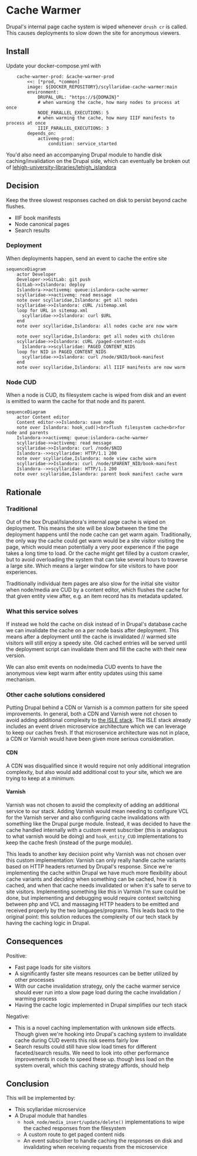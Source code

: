 # Cache Warmer

Drupal's internal page cache system is wiped whenever `drush cr` is called. This causes deployments to slow down the site for anonymous viewers.

## Install

Update your docker-compose.yml with

```
    cache-warmer-prod: &cache-warmer-prod
        <<: [*prod, *common]
        image: ${DOCKER_REPOSITORY}/scyllaridae-cache-warmer:main
        environment:
            DRUPAL_URL: "https://${DOMAIN}"
            # when warming the cache, how many nodes to process at once
            NODE_PARALLEL_EXECUTIONS: 5
            # when warming the cache, how many IIIF manifests to process at once
            IIIF_PARALLEL_EXECUTIONS: 3
        depends_on:
            activemq-prod:
                condition: service_started
```

You'd also need an accompanying Drupal module to handle disk caching/invalidation on the Drupal side, which can eventually be broken out of [lehigh-university-libraries/lehigh_islandora](https://github.com/lehigh-university-libraries/lehigh_islandora)

## Decision

Keep the three slowest responses cached on disk to persist beyond cache flushes.

- IIIF book manifests
- Node canonical pages
- Search results

### Deployment

When deployments happen, send an event to cache the entire site

```mermaid
sequenceDiagram
    actor Developer
    Developer->>GitLab: git push
    GitLab->>Islandora: deploy
    Islandora->>activemq: queue:islandora-cache-warmer
    scyllaridae->>activemq: read message
    note over scyllaridae,Islandora: get all nodes
    scyllaridae->>Islandora: cURL /sitemap.xml
    loop for URL in sitemap.xml
      scyllaridae->>Islandora: curl $URL
    end
    note over scyllaridae,Islandora: all nodes cache are now warm

    note over scyllaridae,Islandora: get all nodes with children
    scyllaridae->>Islandora: cURL /paged-content-nids
      Islandora->>scyllaridae: PAGED_CONTENT_NIDS
    loop for NID in PAGED_CONTENT_NIDS
      scyllaridae->>Islandora: curl /node/$NID/book-manifest
    end
    note over scyllaridae,Islandora: all IIIF manifests are now warm
```

### Node CUD

When a node is CUD, its filesystem cache is wiped from disk and an event is emitted to warm the cache for that node and its parent.

```mermaid
sequenceDiagram
    actor Content editor
    Content editor->>Islandora: save node
    note over Islandora: hook_cud()<br>flush filesystem cache<br>for node and parents
    Islandora->>activemq: queue:islandora-cache-warmer
    scyllaridae->>activemq: read message
    scyllaridae->>Islandora: curl /node/$NID
    Islandora-->>scyllaridae: HTTP/1.1 200
    note over scyllaridae,Islandora: node view cache warm
    scyllaridae->>Islandora: curl /node/$PARENT_NID/book-manifest
    Islandora-->>scyllaridae: HTTP/1.1 200
   note over scyllaridae,Islandora: parent book manifest cache warm

```

## Rationale

### Traditional

Out of the box Drupal/Islandora's internal page cache is wiped on deployment. This means the site will be slow between the time the deployment happens until the node cache can get warm again. Traditionally, the only way the cache could get warm would be a site visitor visiting the page, which would mean potentially a very poor experience if the page takes a long time to load. Or the cache might get filled by a custom crawler, but to avoid overloading the system that can take several hours to traverse a large site. Which means a larger window for site visitors to have poor experiences.

Traditionally individual item pages are also slow for the initial site visitor when node/media are CUD by a content editor, which flushes the cache for that given entity view after, e.g. an item record has its metadata updated.

### What this service solves

If instead we hold the cache on disk instead of in Drupal's database cache we can invalidate the cache on a per node basis after deployment. This means after a deployment until the cache is invalidated // warmed site visitors will still enjoy a speedy site. Old cached entries will be served until the deployment script can invalidate them and fill the cache with their new version.

We can also emit events on node/media CUD events to have the anonymous view kept warm after entity updates using this same mechanism.

### Other cache solutions considered

Putting Drupal behind a CDN or Varnish is a common pattern for site speed improvements. In general, both a CDN and Varnish were not chosen to avoid adding additional complexity to [the ISLE stack](https://github.com/Islandora-Devops/islandora-starter-site). The ISLE stack already includes an event driven microservice architecture which we can leverage to keep our caches fresh. If that microservice architecture was not in place, a CDN or Varnish would have been given more serious consideration.

#### CDN

A CDN was disqualified since it would require not only additional integration complexity, but also would add additional cost to your site, which we are trying to keep at a minimum.

#### Varnish

Varnish was not chosen to avoid the complexity of adding an additional service to our stack. Adding Varnish would mean needing to configure VCL for the Varnish server and also configuring cache invalidations with something like the Drupal purge module. Instead, it was decided to have the cache handled internally with a custom event subscriber (this is analagous to what varnish would be doing) and `hook_entity_CUD` implementations to keep the cache fresh (instead of the purge module).

This leads to another key decision point why Varnish was not chosen over this custom implementation: Varnish can only really handle cache variants based on HTTP headers returned by Drupal's response. Since we're implementing the cache within Drupal we have much more flexibility about cache variants and deciding when something can be cached, how it is cached, and when that cache needs invalidated or when it's safe to serve to site visitors. Implementing something like this in Varnish I'm sure could be done, but implementing and debugging would require context switching between php and VCL and massaging HTTP headers to be emitted and received properly by the two languages/programs. This leads back to the original point: this solution reduces the complexity of our tech stack by having the caching logic in Drupal.

## Consequences

Positive:

- Fast page loads for site visitors
- A significantly faster site means resources can be better utilized by other processes
- With our cache invalidation strategy, only the cache warmer service should ever run into a slow page load during the cache invalidation / warming process
- Having the cache logic implemented in Drupal simplifies our tech stack

Negative:

- This is a novel caching implementation with unknown side effects. Though given we're hooking into Drupal's caching system to invalidate cache during CUD events this risk seems fairly low
- Search results could still have slow load times for different faceted/search results. We need to look into other performance improvements in code to speed these up. though less load on the system overall, which this caching strategy affords, should help

## Conclusion

This will be implemented by:

- This scyllaridae microservice
- A Drupal module that handles
  - `hook_node/media_insert/update/delete()` implementations to wipe the cached responses from the filesystem
  - A custom route to get paged content nids
  - An event subscriber to handle caching the responses on disk and invalidating when receiving requests from the microservice
